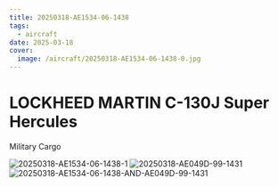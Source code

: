 ```yaml
---
title: 20250318-AE1534-06-1438
tags:
  - aircraft
date: 2025-03-18
cover:
  image: /aircraft/20250318-AE1534-06-1438-0.jpg
---
```


# LOCKHEED MARTIN C-130J Super Hercules

Military Cargo

![20250318-AE1534-06-1438-1](/aircraft/20250318-AE1534-06-1438-0.jpg)
![20250318-AE049D-99-1431](/aircraft/20250318-AE049D-99-1431.jpg)
![20250318-AE1534-06-1438-AND-AE049D-99-1431](/aircraft/20250318-AE1534-06-1438-AND-AE049D-99-1431.jpg)
